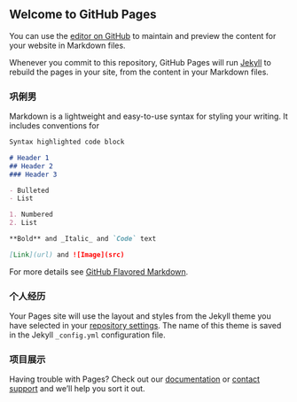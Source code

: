 ## Welcome to GitHub Pages

You can use the [editor on GitHub](https://github.com/LinanGong/linangong.github.io/edit/master/index.md) to maintain and preview the content for your website in Markdown files.

Whenever you commit to this repository, GitHub Pages will run [Jekyll](https://jekyllrb.com/) to rebuild the pages in your site, from the content in your Markdown files.

### 巩俐男

Markdown is a lightweight and easy-to-use syntax for styling your writing. It includes conventions for

```markdown
Syntax highlighted code block

# Header 1
## Header 2
### Header 3

- Bulleted
- List

1. Numbered
2. List

**Bold** and _Italic_ and `Code` text

[Link](url) and ![Image](src)
```

For more details see [GitHub Flavored Markdown](https://guides.github.com/features/mastering-markdown/).

### 个人经历

Your Pages site will use the layout and styles from the Jekyll theme you have selected in your [repository settings](https://github.com/LinanGong/linangong.github.io/settings). The name of this theme is saved in the Jekyll `_config.yml` configuration file.

### 项目展示

Having trouble with Pages? Check out our [documentation](https://help.github.com/categories/github-pages-basics/) or [contact support](https://github.com/contact) and we’ll help you sort it out.
